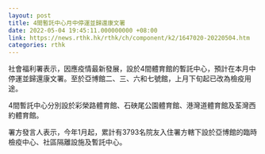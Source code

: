 ```yaml
---
layout: post
title: 4間暫託中心月中停運並歸還康文署
date: 2022-05-04 19:45:11.000000000 +08:00
link: https://news.rthk.hk/rthk/ch/component/k2/1647020-20220504.htm
categories: rthk
---
```


社會福利署表示，因應疫情最新發展，設於4間體育館的暫託中心，預計在本月中停運並歸還康文署。至於亞博館二、三、六和七號館，上月下旬起已改為檢疫用途。

4間暫託中心分別設於彩榮路體育館、石硤尾公園體育館、港灣道體育館及荃灣西約體育館。

署方發言人表示，今年1月起，累計有3793名院友入住署方轄下設於亞博館的臨時檢疫中心、社區隔離設施及暫託中心。
